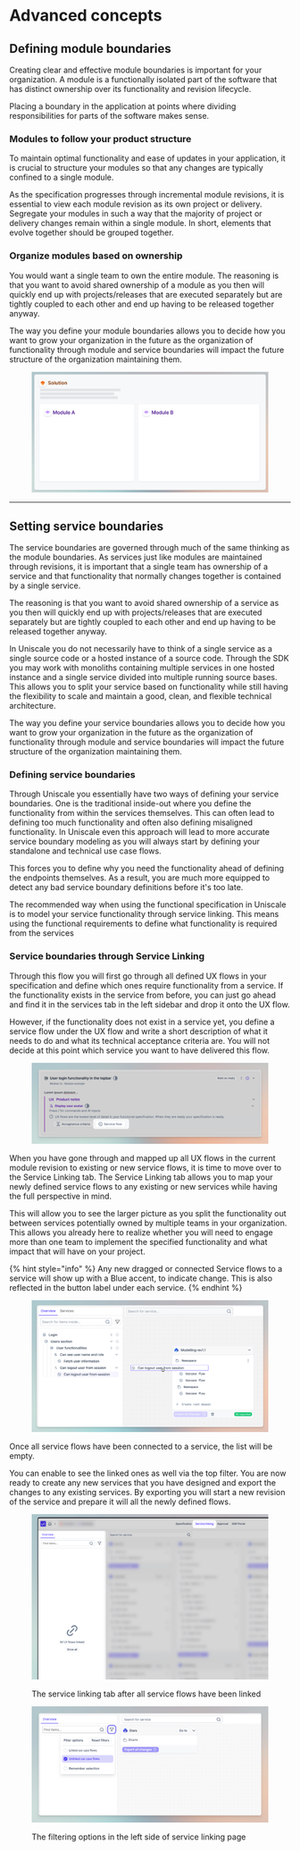 # Advanced concepts

## Defining module boundaries

Creating clear and effective module boundaries is important for your organization. A module is a functionally isolated part of the software that has distinct ownership over its functionality and revision lifecycle.&#x20;

Placing a boundary in the application at points where dividing responsibilities for parts of the software makes sense.&#x20;



### Modules to follow your product structure

To maintain optimal functionality and ease of updates in your application, it is crucial to structure your modules so that any changes are typically confined to a single module.

As the specification progresses through incremental module revisions, it is essential to view each module revision as its own project or delivery. Segregate your modules in such a way that the majority of project or delivery changes remain within a single module. In short, elements that evolve together should be grouped together.



### Organize modules based on ownership

You would want a single team to own the entire module. The reasoning is that you want to avoid shared ownership of a module as you then will quickly end up with projects/releases that are executed separately but are tightly coupled to each other and end up having to be released together anyway.

The way you define your module boundaries allows you to decide how you want to grow your organization in the future as the organization of functionality through module and service boundaries will impact the future structure of the organization maintaining them.

<figure><img src="../../.gitbook/assets/CleanShot 2024-04-26 at 15.07.50.png" alt=""><figcaption></figcaption></figure>

***

## Setting service boundaries

The service boundaries are governed through much of the same thinking as the module boundaries. As services just like modules are maintained through revisions, it is important that a single team has ownership of a service and that functionality that normally changes together is contained by a single service.&#x20;

The reasoning is that you want to avoid shared ownership of a service as you then will quickly end up with projects/releases that are executed separately but are tightly coupled to each other and end up having to be released together anyway.

In Uniscale you do not necessarily have to think of a single service as a single source code or a hosted instance of a source code. Through the SDK you may work with monoliths containing multiple services in one hosted instance and a single service divided into multiple running source bases. This allows you to split your service based on functionality while still having the flexibility to scale and maintain a good, clean, and flexible technical architecture.

The way you define your service boundaries allows you to decide how you want to grow your organization in the future as the organization of functionality through module and service boundaries will impact the future structure of the organization maintaining them.



### Defining service boundaries

Through Uniscale you essentially have two ways of defining your service boundaries. One is the traditional inside-out where you define the functionality from within the services themselves. This can often lead to defining too much functionality and often also defining misaligned functionality. In Uniscale even this approach will lead to more accurate service boundary modeling as you will always start by defining your standalone and technical use case flows.&#x20;

This forces you to define why you need the functionality ahead of defining the endpoints themselves. As a result, you are much more equipped to detect any bad service boundary definitions before it's too late.

The recommended way when using the functional specification in Uniscale is to model your service functionality through service linking. This means using the functional requirements to define what functionality is required from the services



### Service boundaries through Service Linking

Through this flow you will first go through all defined UX flows in your specification and define which ones require functionality from a service. If the functionality exists in the service from before, you can just go ahead and find it in the services tab in the left sidebar and drop it onto the UX flow.

However, if the functionality does not exist in a service yet, you define a service flow under the UX flow and write a short description of what it needs to do and what its technical acceptance criteria are. You will not decide at this point which service you want to have delivered this flow.

<figure><img src="../../.gitbook/assets/image.png" alt=""><figcaption></figcaption></figure>

When you have gone through and mapped up all UX flows in the current module revision to existing or new service flows, it is time to move over to the Service Linking tab. The Service Linking tab allows you to map your newly defined service flows to any existing or new services while having the full perspective in mind.&#x20;

This will allow you to see the larger picture as you split the functionality out between services potentially owned by multiple teams in your organization. This allows you already here to realize whether you will need to engage more than one team to implement the specified functionality and what impact that will have on your project.

{% hint style="info" %}
Any new dragged or connected Service flows to a service will show up with a Blue accent, to indicate change. This is also reflected in the button label under each service.
{% endhint %}

<figure><img src="../../.gitbook/assets/image (2).png" alt=""><figcaption></figcaption></figure>

Once all service flows have been connected to a service, the list will be empty.&#x20;

You can enable to see the linked ones as well via the top filter. You are now ready to create any new services that you have designed and export the changes to any existing services. By exporting you will start a new revision of the service and prepare it will all the newly defined flows.

<figure><img src="../../.gitbook/assets/image (1).png" alt=""><figcaption><p>The service linking tab after all service flows have been linked</p></figcaption></figure>

<figure><img src="../../.gitbook/assets/CleanShot 2024-04-26 at 13.25.30.png" alt=""><figcaption><p>The filtering options in the left side of service linking page</p></figcaption></figure>



